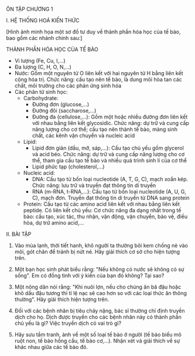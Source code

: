 ÔN TẬP CHƯƠNG 1

I. HỆ THỐNG HOÁ KIẾN THỨC

[Hình ảnh minh họa một sơ đồ tư duy về thành phần hóa học của tế bào, bao gồm các nhánh chính sau:]

THÀNH PHẦN HÓA HỌC CỦA TẾ BÀO
- Vi lượng (Fe, Cu, I,...)
- Đa lượng (C, H, O, N,...)
- Nước: Gồm một nguyên tử O liên kết với hai nguyên tử H bằng liên kết cộng hóa trị. Chức năng: cấu tạo nên tế bào, là dung môi hòa tan các chất, môi trường cho các phản ứng sinh hóa
- Các phân tử sinh học:
  + Carbohydrate:
    - Đường đơn (glucose,...)
    - Đường đôi (saccharose,...)
    - Đường đa (cellulose,...): Gồm một hoặc nhiều đường đơn liên kết với nhau bằng liên kết glycosidic. Chức năng: dự trữ và cung cấp năng lượng cho cơ thể; cấu tạo nên thành tế bào, màng sinh chất, các kênh vận chuyển và nucleic acid
  + Lipid:
    - Lipid đơn giản (dầu, mỡ, sáp,...): Cấu tạo chủ yếu gồm glycerol và acid béo. Chức năng: dự trữ và cung cấp năng lượng cho cơ thể, tham gia cấu tạo tế bào và nhiều quá trình sinh lí của cơ thể
    - Lipid phức tạp (cholesterol,...)
  + Nucleic acid:
    - DNA: Cấu tạo từ bốn loại nucleotide (A, T, G, C), mạch xoắn kép. Chức năng: lưu trữ và truyền đạt thông tin di truyền
    - RNA (m-RNA, t-RNA,...): Cấu tạo từ bốn loại nucleotide (A, U, G, C), mạch đơn. Truyền đạt thông tin di truyền từ DNA sang protein
  + Protein: Cấu tạo từ các amino acid liên kết với nhau bằng liên kết peptide. Có liên kết chủ yếu: Cơ chức năng đa dạng nhất trong tế bào: cấu tạo, xúc tác, thu nhận, vận động, vận chuyển, bảo vệ, điều hòa, dự trữ amino acid,...

II. BÀI TẬP

1. Vào mùa lạnh, thời tiết hanh, khô người ta thường bôi kem chống nẻ vào môi, gót chân để tránh bị nứt nẻ. Hãy giải thích cơ sở cho hiện tượng trên.

2. Một bạn học sinh phát biểu rằng: "Nếu không có nước sẽ không có sự sống". Em có đồng tình với ý kiến của bạn đó không? Tại sao?

3. Một nông dân nói rằng: "Khi nuôi lợn, nếu cho chúng ăn bã đậu hoặc khô dầu đậu tương thì tỉ lệ nạc sẽ cao hơn so với các loại thức ăn thông thường". Hãy giải thích hiện tượng trên.

4. Đối với các bệnh nhân bị tiêu chảy nặng, bác sĩ thường chỉ định truyền dịch cho họ. Dịch được truyền cho các bệnh nhân này có thành phần chủ yếu là gì? Việc truyền dịch có vai trò gì?

5. Hãy sưu tầm tranh, ảnh về một số loại tế bào ở người (tế bào biểu mô ruột non, tế bào hồng cầu, tế bào cơ,...). Nhận xét và giải thích về sự khác nhau giữa các tế bào đó.